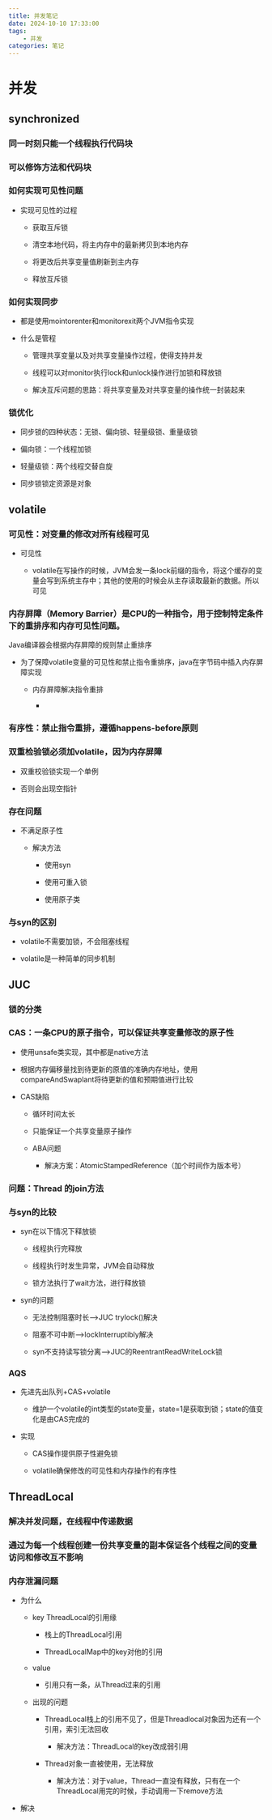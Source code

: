 ```yaml
---
title: 并发笔记 
date: 2024-10-10 17:33:00
tags:
	- 并发
categories: 笔记
---
```



# 并发

## synchronized

### 同一时刻只能一个线程执行代码块

### 可以修饰方法和代码块

### 如何实现可见性问题

- 实现可见性的过程

	- 获取互斥锁

	- 清空本地代码，将主内存中的最新拷贝到本地内存

	- 将更改后共享变量值刷新到主内存

	- 释放互斥锁

### 如何实现同步

- 都是使用mointorenter和monitorexit两个JVM指令实现

- 什么是管程

	- 管理共享变量以及对共享变量操作过程，使得支持并发

	- 线程可以对monitor执行lock和unlock操作进行加锁和释放锁

	- 解决互斥问题的思路：将共享变量及对共享变量的操作统一封装起来

### 锁优化

- 同步锁的四种状态：无锁、偏向锁、轻量级锁、重量级锁

- 偏向锁：一个线程加锁

- 轻量级锁：两个线程交替自旋

- 同步锁锁定资源是对象

## volatile

### 可见性：对变量的修改对所有线程可见

- 可见性

	- volatile在写操作的时候，JVM会发一条lock前缀的指令，将这个缓存的变量会写到系统主存中；其他的使用的时候会从主存读取最新的数据。所以可见

### 内存屏障（Memory Barrier）是CPU的一种指令，用于控制特定条件下的重排序和内存可见性问题。
Java编译器会根据内存屏障的规则禁止重排序

- 为了保障volatile变量的可见性和禁止指令重排序，java在字节码中插入内存屏障实现

	- 内存屏障解决指令重排

		-  

### 有序性：禁止指令重排，遵循happens-before原则

### 双重检验锁必须加volatile，因为内存屏障

- 双重校验锁实现一个单例

- 否则会出现空指针

### 存在问题

- 不满足原子性

	- 解决方法

		- 使用syn

		- 使用可重入锁

		- 使用原子类

### 与syn的区别

- volatile不需要加锁，不会阻塞线程

- volatile是一种简单的同步机制

## JUC

### 锁的分类

### CAS：一条CPU的原子指令，可以保证共享变量修改的原子性

- 使用unsafe类实现，其中都是native方法

- 根据内存偏移量找到待更新的原值的准确内存地址，使用compareAndSwaplant将待更新的值和预期值进行比较

- CAS缺陷

	- 循环时间太长

	- 只能保证一个共享变量原子操作

	- ABA问题

		- 解决方案：AtomicStampedReference（加个时间作为版本号）

### 问题：Thread 的join方法

### 与syn的比较

- syn在以下情况下释放锁

	- 线程执行完释放

	- 线程执行时发生异常，JVM会自动释放

	- 锁方法执行了wait方法，进行释放锁

- syn的问题

	- 无法控制阻塞时长——>JUC trylock()解决

	- 阻塞不可中断——>lockInterruptibly解决

	- syn不支持读写锁分离——>JUC的ReentrantReadWriteLock锁

### AQS

- 先进先出队列+CAS+volatile

	- 维护一个volatile的int类型的state变量，state=1是获取到锁；state的值变化是由CAS完成的

- 实现

	- CAS操作提供原子性避免锁

	- volatile确保修改的可见性和内存操作的有序性

## ThreadLocal

### 解决并发问题，在线程中传递数据

### 通过为每一个线程创建一份共享变量的副本保证各个线程之间的变量访问和修改互不影响

### 内存泄漏问题

- 为什么

	- key ThreadLocal的引用缘

		- 栈上的ThreadLocal引用

		- ThreadLocalMap中的key对他的引用

	- value

		- 引用只有一条，从Thread过来的引用

	- 出现的问题

		- ThreadLocal栈上的引用不见了，但是Threadlocal对象因为还有一个引用，索引无法回收

			- 解决方法：ThreadLocal的key改成弱引用

		- Thread对象一直被使用，无法释放

			- 解决方法：对于value，Thread一直没有释放，只有在一个ThreadLocal用完的时候，手动调用一下remove方法

- 解决

